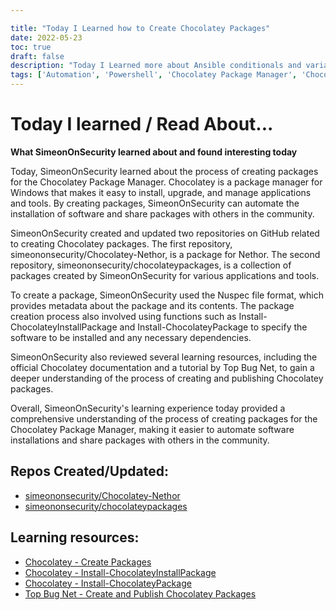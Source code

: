 ```yaml
---

title: "Today I Learned how to Create Chocolatey Packages"
date: 2022-05-23
toc: true
draft: false
description: "Today I Learned more about Ansible conditionals and variable management"
tags: ['Automation', 'Powershell', 'Chocolatey Package Manager', 'Chocolatey', 'Choco', 'cinstall', 'Nupkg', 'Nethor', 'Windows Package Managers', 'IAC', 'Infrastructure As Code']
---
```

# Today I learned / Read About...
**What SimeonOnSecurity learned about and found interesting today**

Today, SimeonOnSecurity learned about the process of creating packages for the Chocolatey Package Manager. Chocolatey is a package manager for Windows that makes it easy to install, upgrade, and manage applications and tools. By creating packages, SimeonOnSecurity can automate the installation of software and share packages with others in the community.

SimeonOnSecurity created and updated two repositories on GitHub related to creating Chocolatey packages. The first repository, simeononsecurity/Chocolatey-Nethor, is a package for Nethor. The second repository, simeononsecurity/chocolateypackages, is a collection of packages created by SimeonOnSecurity for various applications and tools.

To create a package, SimeonOnSecurity used the Nuspec file format, which provides metadata about the package and its contents. The package creation process also involved using functions such as Install-ChocolateyInstallPackage and Install-ChocolateyPackage to specify the software to be installed and any necessary dependencies.

SimeonOnSecurity also reviewed several learning resources, including the official Chocolatey documentation and a tutorial by Top Bug Net, to gain a deeper understanding of the process of creating and publishing Chocolatey packages.

Overall, SimeonOnSecurity's learning experience today provided a comprehensive understanding of the process of creating packages for the Chocolatey Package Manager, making it easier to automate software installations and share packages with others in the community.

## Repos Created/Updated:
- [simeononsecurity/Chocolatey-Nethor](https://github.com/simeononsecurity/Chocolatey-Nethor)
- [simeononsecurity/chocolateypackages](https://github.com/simeononsecurity/chocolateypackages)

## Learning resources:
- [Chocolatey - Create Packages](https://docs.chocolatey.org/en-us/create/create-packages#nuspec)
- [Chocolatey - Install-ChocolateyInstallPackage](https://docs.chocolatey.org/en-us/create/functions/install-chocolateyinstallpackage)
- [Chocolatey - Install-ChocolateyPackage](https://docs.chocolatey.org/en-us/create/functions/install-chocolateypackage)
- [Top Bug Net - Create and Publish Chocolatey Packages](https://www.topbug.net/blog/2012/07/02/a-simple-tutorial-create-and-publish-chocolatey-packages/)